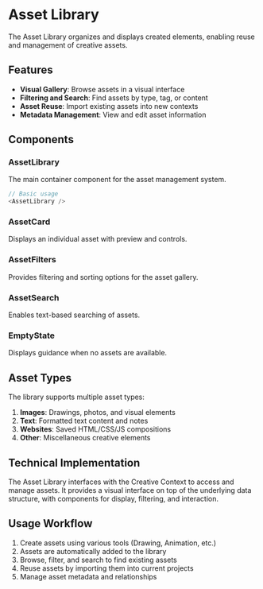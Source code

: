 
# Asset Library

The Asset Library organizes and displays created elements, enabling reuse and management of creative assets.

## Features

- **Visual Gallery**: Browse assets in a visual interface
- **Filtering and Search**: Find assets by type, tag, or content
- **Asset Reuse**: Import existing assets into new contexts
- **Metadata Management**: View and edit asset information

## Components

### AssetLibrary

The main container component for the asset management system.

```typescript
// Basic usage
<AssetLibrary />
```

### AssetCard

Displays an individual asset with preview and controls.

### AssetFilters

Provides filtering and sorting options for the asset gallery.

### AssetSearch

Enables text-based searching of assets.

### EmptyState

Displays guidance when no assets are available.

## Asset Types

The library supports multiple asset types:

1. **Images**: Drawings, photos, and visual elements
2. **Text**: Formatted text content and notes
3. **Websites**: Saved HTML/CSS/JS compositions
4. **Other**: Miscellaneous creative elements

## Technical Implementation

The Asset Library interfaces with the Creative Context to access and manage assets. It provides a visual interface on top of the underlying data structure, with components for display, filtering, and interaction.

## Usage Workflow

1. Create assets using various tools (Drawing, Animation, etc.)
2. Assets are automatically added to the library
3. Browse, filter, and search to find existing assets
4. Reuse assets by importing them into current projects
5. Manage asset metadata and relationships

